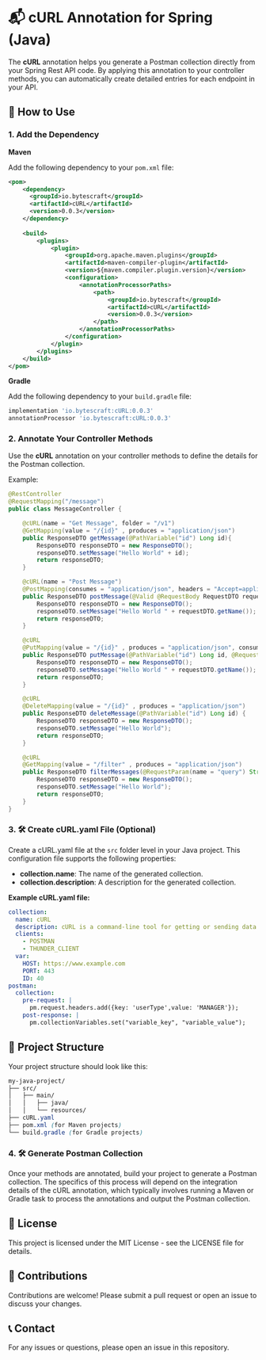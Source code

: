 # 📬 cURL Annotation for Spring (Java)
The **cURL** annotation helps you generate a Postman collection directly from your Spring Rest API code. By applying this annotation to your controller methods, you can automatically create detailed entries for each endpoint in your API.

## 🚀 How to Use
### 1. Add the Dependency
**Maven**

Add the following dependency to your `pom.xml` file:

```xml
<pom>
    <dependency>
      <groupId>io.bytescraft</groupId>
      <artifactId>cURL</artifactId>
      <version>0.0.3</version>
    </dependency>
    
    <build>
        <plugins>
            <plugin>
                <groupId>org.apache.maven.plugins</groupId>
                <artifactId>maven-compiler-plugin</artifactId>
                <version>${maven.compiler.plugin.version}</version>
                <configuration>
                    <annotationProcessorPaths>
                        <path>
                            <groupId>io.bytescraft</groupId>
                            <artifactId>cURL</artifactId>
                            <version>0.0.3</version>
                        </path>
                    </annotationProcessorPaths>
                </configuration>
            </plugin>
        </plugins>
    </build>
</pom>
```

**Gradle**

Add the following dependency to your `build.gradle` file:

```groovy
implementation 'io.bytescraft:cURL:0.0.3'
annotationProcessor 'io.bytescraft:cURL:0.0.3'
```

### 2. Annotate Your Controller Methods

Use the **cURL** annotation on your controller methods to define the details for the Postman collection.

Example:
    
```java
@RestController
@RequestMapping("/message")
public class MessageController {

    @cURL(name = "Get Message", folder = "/v1")
    @GetMapping(value = "/{id}" , produces = "application/json")
    public ResponseDTO getMessage(@PathVariable("id") Long id){
        ResponseDTO responseDTO = new ResponseDTO();
        responseDTO.setMessage("Hello World" + id);
        return responseDTO;
    }

    @cURL(name = "Post Message")
    @PostMapping(consumes = "application/json", headers = "Accept=application/json")
    public ResponseDTO postMessage(@Valid @RequestBody RequestDTO requestDTO) {
        ResponseDTO responseDTO = new ResponseDTO();
        responseDTO.setMessage("Hello World " + requestDTO.getName());
        return responseDTO;
    }

    @cURL
    @PutMapping(value = "/{id}" , produces = "application/json", consumes = "application/json")
    public ResponseDTO putMessage(@PathVariable("id") Long id, @RequestBody @Valid RequestDTO requestDTO) {
        ResponseDTO responseDTO = new ResponseDTO();
        responseDTO.setMessage("Hello World " + requestDTO.getName());
        return responseDTO;
    }

    @cURL
    @DeleteMapping(value = "/{id}" , produces = "application/json")
    public ResponseDTO deleteMessage(@PathVariable("id") Long id) {
        ResponseDTO responseDTO = new ResponseDTO();
        responseDTO.setMessage("Hello World");
        return responseDTO;
    }

    @cURL
    @GetMapping(value = "/filter" , produces = "application/json")
    public ResponseDTO filterMessages(@RequestParam(name = "query") String query, @RequestParam(name = "page", required = false) int page, @RequestParam(name = "size", required = false) int size) {
        ResponseDTO responseDTO = new ResponseDTO();
        responseDTO.setMessage("Hello World");
        return responseDTO;
    }
}
```

### 3. 🛠️ Create cURL.yaml File (Optional)
   Create a cURL.yaml file at the `src` folder level in your Java project. This configuration file supports the following properties:

- **collection.name**: The name of the generated collection.
- **collection.description**: A description for the generated collection.

**Example cURL.yaml file:**

```yaml
collection:
  name: cURL
  description: cURL is a command-line tool for getting or sending data including files using URL syntax.
  clients:
    - POSTMAN
    - THUNDER_CLIENT
  var:
    HOST: https://www.example.com
    PORT: 443
    ID: 40
postman:
  collection:
    pre-request: |
      pm.request.headers.add({key: 'userType',value: 'MANAGER'});
    post-response: |
      pm.collectionVariables.set("variable_key", "variable_value");
```

## 📂 Project Structure
Your project structure should look like this:

```scss
my-java-project/
├── src/
│   ├── main/
│   │   ├── java/
│   │   └── resources/
├── cURL.yaml
├── pom.xml (for Maven projects)
└── build.gradle (for Gradle projects)
```

### 4. 🛠️ Generate Postman Collection
Once your methods are annotated, build your project to generate a Postman collection. The specifics of this process will depend on the integration details of the cURL annotation, which typically involves running a Maven or Gradle task to process the annotations and output the Postman collection.

## 📜 License
This project is licensed under the MIT License - see the LICENSE file for details.

## 🤝 Contributions
Contributions are welcome! Please submit a pull request or open an issue to discuss your changes.

## 📞 Contact
For any issues or questions, please open an issue in this repository.